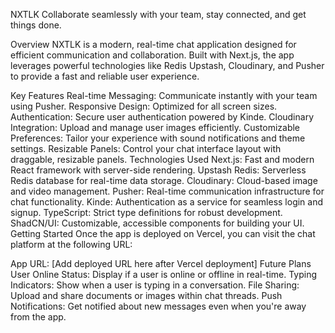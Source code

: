 NXTLK
Collaborate seamlessly with your team, stay connected, and get things done.

Overview
NXTLK is a modern, real-time chat application designed for efficient communication and collaboration. Built with Next.js, the app leverages powerful technologies like Redis Upstash, Cloudinary, and Pusher to provide a fast and reliable user experience.

Key Features
Real-time Messaging: Communicate instantly with your team using Pusher.
Responsive Design: Optimized for all screen sizes.
Authentication: Secure user authentication powered by Kinde.
Cloudinary Integration: Upload and manage user images efficiently.
Customizable Preferences: Tailor your experience with sound notifications and theme settings.
Resizable Panels: Control your chat interface layout with draggable, resizable panels.
Technologies Used
Next.js: Fast and modern React framework with server-side rendering.
Upstash Redis: Serverless Redis database for real-time data storage.
Cloudinary: Cloud-based image and video management.
Pusher: Real-time communication infrastructure for chat functionality.
Kinde: Authentication as a service for seamless login and signup.
TypeScript: Strict type definitions for robust development.
ShadCN/UI: Customizable, accessible components for building your UI.
Getting Started
Once the app is deployed on Vercel, you can visit the chat platform at the following URL:

App URL: [Add deployed URL here after Vercel deployment]
Future Plans
User Online Status: Display if a user is online or offline in real-time.
Typing Indicators: Show when a user is typing in a conversation.
File Sharing: Upload and share documents or images within chat threads.
Push Notifications: Get notified about new messages even when you're away from the app.
